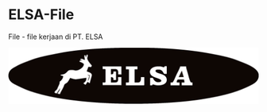 # ELSA-File
File - file kerjaan di PT. ELSA

![Logo ELSA](https://github.com/crones39/Aset/blob/master/logo.png)
